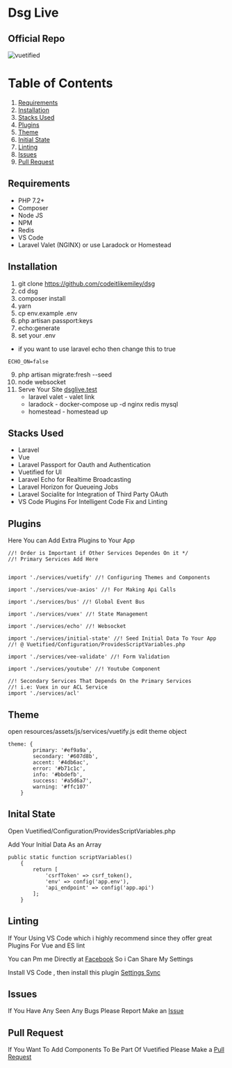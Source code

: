# Dsg Live 
## Official Repo

![vuetified](https://user-images.githubusercontent.com/28816690/41192924-49ea0560-6c38-11e8-99df-b83164b0e426.png)

# Table of Contents
1. [Requirements](#requirements)
2. [Installation](#installation)
3. [Stacks Used](#stacks-used)
4. [Plugins](#plugins) 
5. [Theme](#theme)
6. [Initial State](#initial-state)
7. [Linting](#linting)
8. [Issues](#issues)
9. [Pull Request](#pull-request) 


## Requirements
- PHP 7.2+
- Composer
- Node JS
- NPM
- Redis
- VS Code
- Laravel Valet (NGINX) or use Laradock or Homestead

## Installation
1. git clone https://github.com/codeitlikemiley/dsg
2. cd dsg
3. composer install
4. yarn
5. cp env.example .env
6. php artisan passport:keys
7. echo:generate
8. set your .env
- if you want to use laravel echo then change this to true
```
ECHO_ON=false
```
9. php artisan migrate:fresh --seed
10. node websocket
11. Serve Your Site [dsglive.test](dsglive.test)
    - laravel valet - valet link 
    - laradock - docker-compose up -d nginx redis mysql
    - homestead - homestead up

## Stacks Used
- Laravel 
- Vue
- Laravel Passport for Oauth and Authentication 
- Vuetified for UI
- Laravel Echo for Realtime Broadcasting
- Laravel Horizon for Queueing Jobs
- Laravel Socialite for Integration of Third Party OAuth
- VS Code Plugins For Intelligent Code Fix and Linting

## Plugins

Here You can Add Extra Plugins to Your App

```
//! Order is Important if Other Services Dependes On it */
//! Primary Services Add Here


import './services/vuetify' //! Configuring Themes and Components

import './services/vue-axios' //! For Making Api Calls

import './services/bus' //! Global Event Bus

import './services/vuex' //! State Management

import './services/echo' //! Websocket

import './services/initial-state' //! Seed Initial Data To Your App 
//! @ Vuetified/Configuration/ProvidesScriptVariables.php

import './services/vee-validate' //! Form Validation

import './services/youtube' //! Youtube Component

//! Secondary Services That Depends On the Primary Services
//! i.e: Vuex in our ACL Service
import './services/acl'
```

## Theme

open resources/assets/js/services/vuetify.js edit theme object

```
theme: {
        primary: '#ef9a9a',
        secondary: '#607d8b',
        accent: '#4db6ac',
        error: '#b71c1c',
        info: '#bbdefb',
        success: '#a5d6a7',
        warning: '#ffc107'
    }
```
## Inital State

Open Vuetified/Configuration/ProvidesScriptVariables.php

Add Your Initial Data As an Array

```
public static function scriptVariables()
    {
        return [
            'csrfToken' => csrf_token(),
            'env' => config('app.env'),
            'api_endpoint' => config('app.api')
        ];
    }
```
## Linting
If Your Using VS Code which i highly recommend since they offer great Plugins For Vue and ES lint

You can Pm me Directly at [Facebook](https://www.facebook.com/uriah.san) So i Can Share My Settings 

Install VS Code , then install this plugin [Settings Sync](https://github.com/shanalikhan/code-settings-sync.git)

## Issues
If You Have Any Seen Any Bugs Please Report Make an [Issue](https://github.com/codeitlikemiley/vuetified/issues)

## Pull Request
If You Want To Add Components To Be Part Of Vuetified Please Make a [Pull Request](https://github.com/codeitlikemiley/vuetified/pulls)